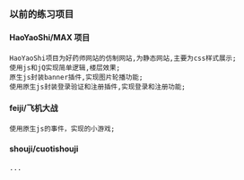 ### 以前的练习项目

#### HaoYaoShi/MAX 项目
  
    HaoYaoShi项目为好药师网站的仿制网站,为静态网站,主要为css样式展示;
    使用js和jQ实现简单逻辑,楼层效果;
    原生js封装banner插件,实现图片轮播功能;
    使用原生js封装登录验证和注册插件,实现登录和注册功能;
    
 #### feiji/飞机大战   
  
    使用原生js的事件，实现的小游戏;
    
#### shouji/cuotishouji

    ...
